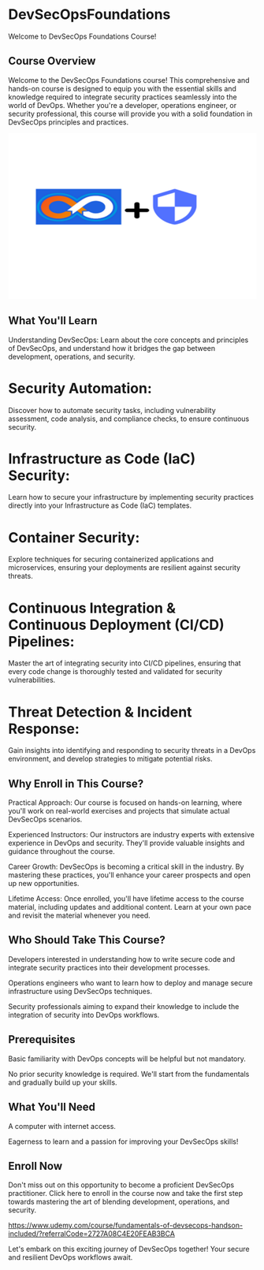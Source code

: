 # DevSecOpsFoundations
Welcome to DevSecOps Foundations Course!

## Course Overview
Welcome to the DevSecOps Foundations course! This comprehensive and hands-on course is designed to equip you with the essential skills and knowledge required to integrate security practices seamlessly into the world of DevOps. Whether you're a developer, operations engineer, or security professional, this course will provide you with a solid foundation in DevSecOps principles and practices.

![DevSecOps Fundamentals](devsecops.png)

## What You'll Learn
Understanding DevSecOps: 
Learn about the core concepts and principles of DevSecOps, and understand how it bridges the gap between development, operations, and security.

# Security Automation: 
Discover how to automate security tasks, including vulnerability assessment, code analysis, and compliance checks, to ensure continuous security.

# Infrastructure as Code (IaC) Security: 
Learn how to secure your infrastructure by implementing security practices directly into your Infrastructure as Code (IaC) templates.

# Container Security: 
Explore techniques for securing containerized applications and microservices, ensuring your deployments are resilient against security threats.

# Continuous Integration & Continuous Deployment (CI/CD) Pipelines: 
Master the art of integrating security into CI/CD pipelines, ensuring that every code change is thoroughly tested and validated for security vulnerabilities.

# Threat Detection & Incident Response:
Gain insights into identifying and responding to security threats in a DevOps environment, and develop strategies to mitigate potential risks.

## Why Enroll in This Course?
Practical Approach: Our course is focused on hands-on learning, where you'll work on real-world exercises and projects that simulate actual DevSecOps scenarios.

Experienced Instructors: Our instructors are industry experts with extensive experience in DevOps and security. They'll provide valuable insights and guidance throughout the course.

Career Growth: DevSecOps is becoming a critical skill in the industry. By mastering these practices, you'll enhance your career prospects and open up new opportunities.

Lifetime Access: Once enrolled, you'll have lifetime access to the course material, including updates and additional content. Learn at your own pace and revisit the material whenever you need.

## Who Should Take This Course?
Developers interested in understanding how to write secure code and integrate security practices into their development processes.

Operations engineers who want to learn how to deploy and manage secure infrastructure using DevSecOps techniques.

Security professionals aiming to expand their knowledge to include the integration of security into DevOps workflows.

## Prerequisites
Basic familiarity with DevOps concepts will be helpful but not mandatory.

No prior security knowledge is required. We'll start from the fundamentals and gradually build up your skills.

## What You'll Need
A computer with internet access.

Eagerness to learn and a passion for improving your DevSecOps skills!

## Enroll Now
Don't miss out on this opportunity to become a proficient DevSecOps practitioner. Click here to enroll in the course now and take the first step towards mastering the art of blending development, operations, and security.

https://www.udemy.com/course/fundamentals-of-devsecops-handson-included/?referralCode=2727A08C4E20FEAB3BCA


Let's embark on this exciting journey of DevSecOps together! Your secure and resilient DevOps workflows await.








